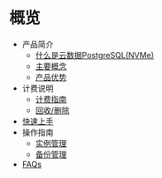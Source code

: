 # 概览

* 产品简介
    * [什么是云数据PostgreSQL(NVMe)](/upgsql/concept)
    * [主要概念](/upgsql/terminology)
    * [产品优势](/upgsql/superiority)
* 计费说明
    * [计费指南](/upgsql/price/bill)
    * [回收/删除](/upgsql/price/recycle)
* [快速上手](/upgsql/quick)
* 操作指南
    * [实例管理](/upgsql/guide/instance)
    * [备份管理](/upgsql/guide/backup)
* [FAQs](/upgsql/faq)
